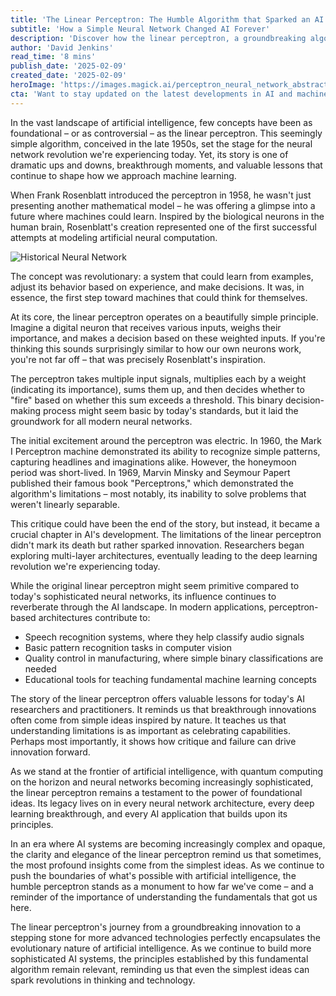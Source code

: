 ```yaml
---
title: 'The Linear Perceptron: The Humble Algorithm that Sparked an AI Revolution'
subtitle: 'How a Simple Neural Network Changed AI Forever'
description: 'Discover how the linear perceptron, a groundbreaking algorithm from the 1950s, laid the foundation for modern artificial intelligence and continues to influence AI development today. From its revolutionary beginnings to its lasting impact on neural networks, explore the fascinating journey of this fundamental innovation in machine learning.'
author: 'David Jenkins'
read_time: '8 mins'
publish_date: '2025-02-09'
created_date: '2025-02-09'
heroImage: 'https://images.magick.ai/perceptron_neural_network_abstract.jpg'
cta: 'Want to stay updated on the latest developments in AI and machine learning? Follow us on LinkedIn for in-depth analysis and insights from industry experts!'
---
```


In the vast landscape of artificial intelligence, few concepts have been as foundational – or as controversial – as the linear perceptron. This seemingly simple algorithm, conceived in the late 1950s, set the stage for the neural network revolution we're experiencing today. Yet, its story is one of dramatic ups and downs, breakthrough moments, and valuable lessons that continue to shape how we approach machine learning.

When Frank Rosenblatt introduced the perceptron in 1958, he wasn't just presenting another mathematical model – he was offering a glimpse into a future where machines could learn. Inspired by the biological neurons in the human brain, Rosenblatt's creation represented one of the first successful attempts at modeling artificial neural computation.

![Historical Neural Network](https://i.magick.ai/PIXE/1739093288596_magick_img.webp)

The concept was revolutionary: a system that could learn from examples, adjust its behavior based on experience, and make decisions. It was, in essence, the first step toward machines that could think for themselves.

At its core, the linear perceptron operates on a beautifully simple principle. Imagine a digital neuron that receives various inputs, weighs their importance, and makes a decision based on these weighted inputs. If you're thinking this sounds surprisingly similar to how our own neurons work, you're not far off – that was precisely Rosenblatt's inspiration.

The perceptron takes multiple input signals, multiplies each by a weight (indicating its importance), sums them up, and then decides whether to "fire" based on whether this sum exceeds a threshold. This binary decision-making process might seem basic by today's standards, but it laid the groundwork for all modern neural networks.

The initial excitement around the perceptron was electric. In 1960, the Mark I Perceptron machine demonstrated its ability to recognize simple patterns, capturing headlines and imaginations alike. However, the honeymoon period was short-lived. In 1969, Marvin Minsky and Seymour Papert published their famous book "Perceptrons," which demonstrated the algorithm's limitations – most notably, its inability to solve problems that weren't linearly separable.

This critique could have been the end of the story, but instead, it became a crucial chapter in AI's development. The limitations of the linear perceptron didn't mark its death but rather sparked innovation. Researchers began exploring multi-layer architectures, eventually leading to the deep learning revolution we're experiencing today.

While the original linear perceptron might seem primitive compared to today's sophisticated neural networks, its influence continues to reverberate through the AI landscape. In modern applications, perceptron-based architectures contribute to:

- Speech recognition systems, where they help classify audio signals
- Basic pattern recognition tasks in computer vision
- Quality control in manufacturing, where simple binary classifications are needed
- Educational tools for teaching fundamental machine learning concepts

The story of the linear perceptron offers valuable lessons for today's AI researchers and practitioners. It reminds us that breakthrough innovations often come from simple ideas inspired by nature. It teaches us that understanding limitations is as important as celebrating capabilities. Perhaps most importantly, it shows how critique and failure can drive innovation forward.

As we stand at the frontier of artificial intelligence, with quantum computing on the horizon and neural networks becoming increasingly sophisticated, the linear perceptron remains a testament to the power of foundational ideas. Its legacy lives on in every neural network architecture, every deep learning breakthrough, and every AI application that builds upon its principles.

In an era where AI systems are becoming increasingly complex and opaque, the clarity and elegance of the linear perceptron remind us that sometimes, the most profound insights come from the simplest ideas. As we continue to push the boundaries of what's possible with artificial intelligence, the humble perceptron stands as a monument to how far we've come – and a reminder of the importance of understanding the fundamentals that got us here.

The linear perceptron's journey from a groundbreaking innovation to a stepping stone for more advanced technologies perfectly encapsulates the evolutionary nature of artificial intelligence. As we continue to build more sophisticated AI systems, the principles established by this fundamental algorithm remain relevant, reminding us that even the simplest ideas can spark revolutions in thinking and technology.